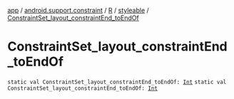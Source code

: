 [app](../../../index.md) / [android.support.constraint](../../index.md) / [R](../index.md) / [styleable](index.md) / [ConstraintSet_layout_constraintEnd_toEndOf](.)

# ConstraintSet_layout_constraintEnd_toEndOf

`static val ConstraintSet_layout_constraintEnd_toEndOf: `[`Int`](https://kotlinlang.org/api/latest/jvm/stdlib/kotlin/-int/index.html)
`static val ConstraintSet_layout_constraintEnd_toEndOf: `[`Int`](https://kotlinlang.org/api/latest/jvm/stdlib/kotlin/-int/index.html)